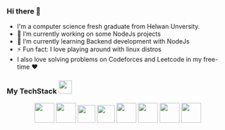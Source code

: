 ### Hi there 👋

- I'm a computer science fresh graduate from Helwan Unversity.
- 🔭 I’m currently working on some NodeJs projects
- 🌱 I’m currently learning Backend development with NodeJs
- ⚡ Fun fact: I love playing around with linux distros
-  I also love solving problems on Codeforces and Leetcode in my free-time ❤️

<h3> My TechStack <img width="30" src="https://emojipedia-us.s3.dualstack.us-west-1.amazonaws.com/thumbs/240/whatsapp/326/laptop_1f4bb.png"/> </h3>
<div align="center">
<img width="45" src="https://img.icons8.com/color/344/c-programming.png"/>
<img width="45" src="https://img.icons8.com/color/344/c-plus-plus-logo.png"/>
<img width="40" src="https://raw.githubusercontent.com/gilbarbara/logos/master/logos/javascript.svg"/>
<img width="40" src="https://raw.githubusercontent.com/gilbarbara/logos/master/logos/typescript-icon.svg"/>
<img width="45" src="https://img.icons8.com/color/344/ubuntu--v1.png"/>
<img width="45" src="https://img.icons8.com/color/344/nodejs.png"/>
<img width="45" src="https://img.icons8.com/color/344/postgreesql.png"/>
<img width="45" src="https://img.icons8.com/external-soft-fill-juicy-fish/344/external-sql-coding-and-development-soft-fill-soft-fill-juicy-fish.png"/>

</div>
